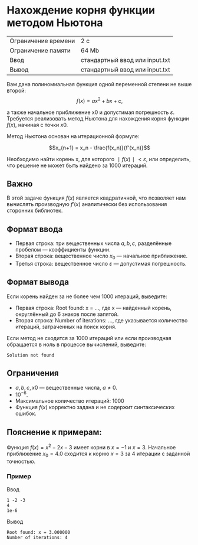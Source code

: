 # Нахождение корня функции методом Ньютона

<table>
 <tr>
    <td>Ограничение времени</td>
    <td>2 c</td>
 </tr>
 <tr>
    <td>Ограничение памяти</td>
    <td>64 Mb</td>
 </tr>
  <tr>
    <td>Ввод</td>
    <td>стандартный ввод или input.txt</td>
 </tr>
  <tr>
    <td>Вывод</td>
    <td>стандартный ввод или input.txt</td>
 </tr>
</table>

Вам дана полиномиальная функция одной переменной степени не выше второй:
$$f(x)=ax^2+bx+c,$$

а также начальное приближение x0 и допустимая погрешность $ε$. Требуется реализовать метод Ньютона для нахождения корня функции $f(x)$, начиная с точки $x0$.

Метод Ньютона основан на итерационной формуле:

$$x_{n+1} = x_n - \frac{f(x_n)}{f'(x_n)}$$

Необходимо найти корень x, для которого $∣f(x)∣<ε$, или определить, что решение не может быть найдено за 1000 итераций.

## Важно

В этой задаче функция $f(x)$ является квадратичной, что позволяет нам вычислять производную $f′(x)$ аналитически без использования сторонних библиотек.

## Формат ввода

* Первая строка: три вещественных числа $a, b, c,$ разделённые пробелом — коэффициенты функции.
* Вторая строка: вещественное число $x_{0}$ — начальное приближение.
* Третья строка: вещественное число $ε$ — допустимая погрешность.

## Формат вывода

Если корень найден за не более чем 1000 итераций, выведите:

* Первая строка: Root found: x = ..., где x — найденный корень, округлённый до 6 знаков после запятой.
* Вторая строка: Number of iterations: ..., где указывается количество итераций, затраченных на поиск корня.

Если метод не сходится за 1000 итераций или если производная обращается в ноль в процессе вычислений, выведите:

```
Solution not found
```

## Ограничения

* $a,b,c,x0$ — вещественные числа, $a≠0$.
* $10^{-6}$.
* Максимальное количество итераций: 1000
* Функция $f(x)$ корректно задана и не содержит синтаксических ошибок.

## Пояснение к примерам:

Функция $f(x)=x^2−2x−3$ имеет корни в $x=−1$ и $x=3$.
Начальное приближение $x_{0}=4.0$ сходится к корню $x=3$ за 4 итерации с заданной точностью.

### Пример

Ввод
```
1 -2 -3
4
1e-6
```

Вывод
```
Root found: x = 3.000000
Number of iterations: 4
```